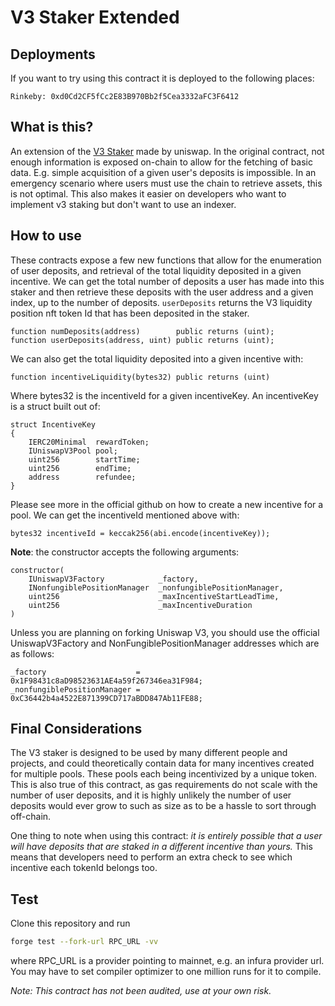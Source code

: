 # V3 Staker Extended

## Deployments

If you want to try using this contract it is deployed to the following places:

```solidity
Rinkeby: 0xd0Cd2CF5fCc2E83B970Bb2f5Cea3332aFC3F6412
```

## What is this?

An extension of the [V3 Staker](https://github.com/Uniswap/v3-staker) made by uniswap. In the original contract, not enough information is exposed on-chain to allow for the fetching of basic data. E.g. simple acquisition of a given user's deposits is impossible. In an emergency scenario where users must use the chain to retrieve assets, this is not optimal. This also makes it easier on developers who want to implement v3 staking but don't want to use an indexer.

## How to use

These contracts expose a few new functions that allow for the enumeration of user deposits, and retrieval of the total liquidity deposited in a given incentive. We can get the total number of deposits a user has made into this staker and then retrieve these deposits with the user address and a given index, up to the number of deposits. ```userDeposits``` returns the V3 liquidity position nft token Id that has been deposited in the staker.

```solidity
function numDeposits(address)        public returns (uint);
function userDeposits(address, uint) public returns (uint);
```

We can also get the total liquidity deposited into a given incentive with:

```solidity
function incentiveLiquidity(bytes32) public returns (uint)
```

Where bytes32 is the incentiveId for a given incentiveKey. An incentiveKey is a struct built out of:

```solidity
struct IncentiveKey
{
    IERC20Minimal  rewardToken;
    IUniswapV3Pool pool;
    uint256        startTime;
    uint256        endTime;
    address        refundee;
}
```

Please see more in the official github on how to create a new incentive for a pool. We can get the incentiveId mentioned above with:

```solidity
bytes32 incentiveId = keccak256(abi.encode(incentiveKey));
```

**Note**: the constructor accepts the following arguments:

```solidity
constructor(
    IUniswapV3Factory            _factory,
    INonfungiblePositionManager  _nonfungiblePositionManager,
    uint256                      _maxIncentiveStartLeadTime,
    uint256                      _maxIncentiveDuration
)
```

Unless you are planning on forking Uniswap V3, you should use the official UniswapV3Factory and NonFungiblePositionManager addresses which are as follows:

```solidity
_factory                    = 0x1F98431c8aD98523631AE4a59f267346ea31F984;
_nonfungiblePositionManager = 0xC36442b4a4522E871399CD717aBDD847Ab11FE88;
```

## Final Considerations

The V3 staker is designed to be used by many different people and projects, and could theoretically contain data for many incentives created for multiple pools. These pools each being incentivized by a unique token. This is also true of this contract, as gas requirements do not scale with the number of user deposits, and it is highly unlikely the number of user deposits would ever grow to such as size as to be a hassle to sort through off-chain.

One thing to note when using this contract: _it is entirely possible that a user will have deposits that are staked in a different incentive than yours._ This means that developers need to perform an extra check to see which incentive each tokenId belongs too.

## Test

Clone this repository and run

```zsh
forge test --fork-url RPC_URL -vv
```

where RPC_URL is a provider pointing to mainnet, e.g. an infura provider url. You may have to set compiler optimizer to one million runs for it to compile.

_Note: This contract has not been audited, use at your own risk._
